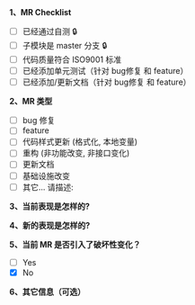 **1、MR Checklist**

- [ ] 已经通过自测 :lock:
- [ ] 子模块是 master 分支 :lock:
- [ ] 代码质量符合 ISO9001 标准
- [ ] 已经添加单元测试（针对 bug修复 和 feature）
- [ ] 已经添加/更新文档（针对 bug修复 和 feature）
  
**2、MR 类型**

- [ ] bug 修复
- [ ] feature
- [ ] 代码样式更新 (格式化, 本地变量)
- [ ] 重构 (非功能改变, 非接口变化)
- [ ] 更新文档
- [ ] 基础设施改变
- [ ] 其它... 请描述:

**3、当前表现是怎样的?**
<!-- 请描述下修改的当前行为, 或者链接一个相关的 issue. -->


**4、新的表现是怎样的?**
<!-- 👇 -->


**5、当前 MR 是否引入了破坏性变化？**

- [ ] Yes
- [x] No

**6、其它信息（可选）**
<!-- issue or tapd 链接 -->



<!-- 可以打些相关的 label（相关业务、紧急程度、tag）-->
